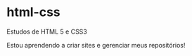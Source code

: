 # html-css
 Estudos de HTML 5 e CSS3

 Estou aprendendo a criar sites e gerenciar meus repositórios!
